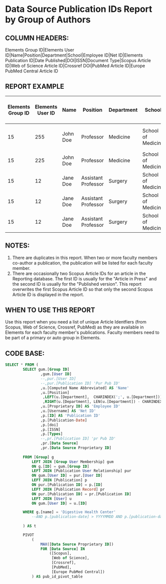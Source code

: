 # Data Source Publication IDs Report by Group of Authors

## COLUMN HEADERS: 
Elements Group ID|Elements User ID|Name|Position|Department|School|Employee ID|Net ID|Elements Publication ID|Date Published|DOI|ISSN|Document Type|Scopus Article ID|Web of Science Article ID|Crossref DOI|PubMed Article ID|Europe PubMed Central Article ID

## REPORT EXAMPLE 

| Elements Group ID | Elements User ID | Name     | Position            | Department | School             | Employee ID | Net ID | Elements Publication ID | Date Published | DOI                 | ISSN      | Document Type                          | Scopus Article ID  | Web of Science Article ID | Crossref DOI                 | PubMed Article ID | Europe PubMed Central Article ID |
|-------------------|------------------|----------|---------------------|------------|--------------------|-------------|--------|-------------------------|----------------|---------------------|-----------|----------------------------------------|--------------------|---------------------------|------------------------------|-------------------|----------------------------------|
| 15                | 255              | John Doe | Professor           | Medicine   | School of Medicine | 12345       | jad222 | 30270                   | 20160201       | 10.1038/ajg.2016.13 | 0002-9270 | Editorial Material, Editorial, Journal | 2-s2.0-84962296723 | WOS:000375399500019       | 10.1038/ajg.2016.13          | 26882945          | MED:26882945                     |
| 15                | 225              | John Doe | Professor           | Medicine   | School of Medicine | 12345       | jad222 | 23451                   | 20140222       | 10.9392/0000        | 0002-2345 | Journal Article                        | 2-s2.0-84942605114 | WOS:000369592700010       | 10.1097/MOG.0000000000000187 | 26039725          | MED:26039725                     |
| 15                | 12               | Jane Doe | Assistant Professor | Surgery    | School of Medicine | 23456       | jdd123 | 23451                   | 20140222       | 10.9392/0000        | 0002-2345 | Journal Article                        | 2-s2.0-84942605114 | WOS:000369592700010       | 10.1097/MOG.0000000000000187 | 26039725          | MED:26039725                     |
| 15                | 12               | Jane Doe | Assistant Professor | Surgery    | School of Medicine | 23456       | jdd123 | 89076                   | 20150901       | 10.1111/nmo.12613   | 1350-1925 | Article, Journal                       | 2-s2.0-84939774880 | WOS:000364747900005       | 10.1111/nmo.12613            | 26088614          | MED:26088614                     |
| 15                | 12               | Jane Doe | Assistant Professor | Surgery    | School of Medicine | 23456       | jdd123 | 12345                   | 20150901       | 10.1111/apt.13324   | 0269-2813 | Review, Journal                        | 2-s2.0-84939562887 | WOS:000359855900002       | 10.1111/apt.13324            | 26177572          | MED:26177572                     |

## NOTES: 

1. There are duplicates in this report. When two or more faculty members co-author a publication, the publication will be listed for each faculty member. 
2. There are occasionally two Scopus Article IDs for an article in the Reporting database. The first ID is usually for the "Article in Press" and the second ID is usually for the "Published version". This report overwrites the first Scopus Article ID so that only the second Scopus Article ID is displayed in the report. 

## WHEN TO USE THIS REPORT

Use this report when you need a list of unique Article Identfiers (from Scopus, Web of Science, Crossref, PubMed) as they are available in Elements for each faculty member's publications. Faculty members need to be part of a primary or auto group in Elements. 


## CODE BASE:
~~~sql
SELECT * FROM (
		SELECT gum.[Group ID]
				,gum.[User ID]
				--,pur.[User ID]
				--,pur.[Publication ID] 'Pur Pub ID'
				,u.[Computed Name Abbreviated] AS 'Name'
				,u.[Position] 
				 ,LEFT(u.[Department],  CHARINDEX(';', u.[Department])) AS 'Department' 
				 ,RIGHT(u.[Department], LEN(u.[Department]) - CHARINDEX(';', u.[Department])) AS 'School'
				,u.[Proprietary ID] AS 'Employee ID'
				,u.[Username] AS 'Net ID'
				,p.[ID] AS 'Publication ID'
				,p.[Publication-Date]
				,p.[doi]
				,p.[ISSN]
				,p.[Types]
				--,pr.[Publication ID] 'pr Pub ID' 
				,pr.[Data Source]
				,pr.[Data Source Proprietary ID]
				
		FROM [Group] g
			LEFT JOIN [Group User Membership] gum
			ON g.[ID] = gum.[Group ID]
			LEFT JOIN [Publication User Relationship] pur
			ON gum.[User ID] = pur.[User ID]
			LEFT JOIN [Publication] p
			ON pur.[Publication ID] = p.[ID]
			LEFT JOIN [Publication Record] pr
			ON pur.[Publication ID] = pr.[Publication ID]
			LEFT JOIN [User] u
			ON gum.[User ID] = u.[ID]

		WHERE g.[name] = 'Digestive Health Center'
			--AND p.[publication-date] > YYYYMMDD AND p.[publication-date] <= YYYYMMDD
						
		) AS t

		PIVOT 
			(
				MAX([Data Source Proprietary ID])
				FOR [Data Source] IN
					([Scopus],
					 [Web of Science],
					 [Crossref],
					 [PubMed], 
					 [Europe PubMed Central])
			) AS pub_id_pivot_table